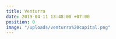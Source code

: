 ```yaml
---
title: Venturra
date: 2019-04-11 13:48:00 +07:00
position: 0
image: "/uploads/venturra%20capital.png"
---
```


